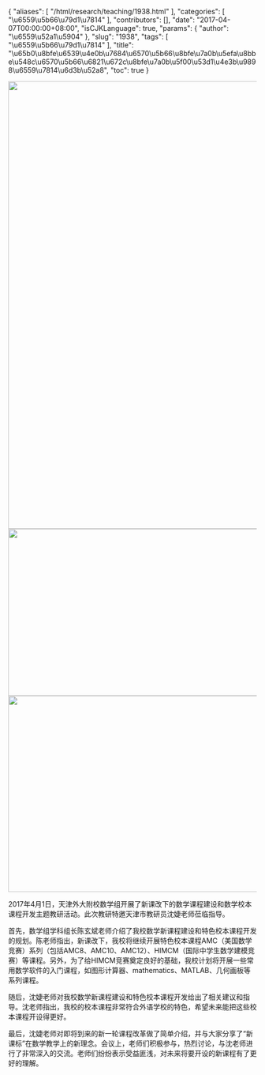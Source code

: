 {
    "aliases": [
        "/html/research/teaching/1938.html"
    ],
    "categories": [
        "\u6559\u5b66\u79d1\u7814"
    ],
    "contributors": [],
    "date": "2017-04-07T00:00:00+08:00",
    "isCJKLanguage": true,
    "params": {
        "author": "\u6559\u52a1\u5904"
    },
    "slug": "1938",
    "tags": [
        "\u6559\u5b66\u79d1\u7814"
    ],
    "title": "\u65b0\u8bfe\u6539\u4e0b\u7684\u6570\u5b66\u8bfe\u7a0b\u5efa\u8bbe\u548c\u6570\u5b66\u6821\u672c\u8bfe\u7a0b\u5f00\u53d1\u4e3b\u9898\u6559\u7814\u6d3b\u52a8",
    "toc": true
}


<img
    src="https://cdn.tfls.online/mirror/full/21a58ddccca1dbf1df9d07d1fe5728e5202f24df.jpg"
    style="display:block;margin-left:auto;margin-right:auto;"
    decoding="async"
    fetchpriority="auto"
    loading="lazy"
    height="906"
    width="600"
/>
<img
    src="https://cdn.tfls.online/mirror/full/6b85f98bf7b63615fa401ae8c8c993e6392cf931.jpg"
    style="display:block;margin-left:auto;margin-right:auto;"
    decoding="async"
    fetchpriority="auto"
    loading="lazy"
    height="338"
    width="600"
/>
<img
    src="https://cdn.tfls.online/mirror/full/ca7ebb2ab36579aa1bf947d821d3473c7d71c70c.jpg"
    style="display:block;margin-left:auto;margin-right:auto;"
    decoding="async"
    fetchpriority="auto"
    loading="lazy"
    height="397"
    width="600"
/>




 




2017年4月1日，天津外大附校数学组开展了新课改下的数学课程建设和数学校本课程开发主题教研活动。此次教研特邀天津市教研员沈婕老师莅临指导。




首先，数学组学科组长陈玄斌老师介绍了我校数学新课程建设和特色校本课程开发的规划。陈老师指出，新课改下，我校将继续开展特色校本课程AMC（美国数学竞赛）系列（包括AMC8、AMC10、AMC12）、HIMCM（国际中学生数学建模竞赛）等课程。另外，为了给HIMCM竞赛奠定良好的基础，我校计划将开展一些常用数学软件的入门课程，如图形计算器、mathematics、MATLAB、几何画板等系列课程。




随后，沈婕老师对我校数学新课程建设和特色校本课程开发给出了相关建议和指导。沈老师指出，我校的校本课程非常符合外语学校的特色，希望未来能把这些校本课程开设得更好。




最后，沈婕老师对即将到来的新一轮课程改革做了简单介绍，并与大家分享了“新课标”在数学教学上的新理念。会议上，老师们积极参与，热烈讨论，与沈老师进行了非常深入的交流。老师们纷纷表示受益匪浅，对未来将要开设的新课程有了更好的理解。








  

       

  





       


